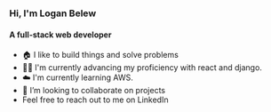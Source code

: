 ### Hi, I'm Logan Belew
#### A full-stack web developer

- 🏠 I like to build things and solve problems
- 👨‍🎓 I'm currently advancing my proficiency with react and django.
- ☁️ I'm currently learning AWS.
- 👯 I’m looking to collaborate on projects
- Feel free to reach out to me on LinkedIn


